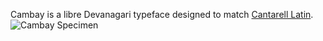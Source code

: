 Cambay is a libre Devanagari typeface designed to match [Cantarell Latin](https://www.google.com/fonts/specimen/Cantarell).  
![Cambay Specimen](https://rawgit.com/anexasajoop/cambay/master/PDF%20Tests/Cambay.svg)
